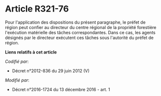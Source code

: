 # Article R321-76

Pour l'application des dispositions du présent paragraphe, le préfet de région peut confier au directeur du centre régional
de la propriété forestière l'exécution matérielle des tâches correspondantes. Dans ce cas, les agents désignés par le
directeur exécutent ces tâches sous l'autorité du préfet de région.

**Liens relatifs à cet article**

_Codifié par_:

  - Décret n°2012-836 du 29 juin 2012 (V)

_Modifié par_:

  - Décret n°2016-1724 du 13 décembre 2016 - art. 1
